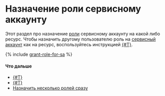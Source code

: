 # Назначение роли сервисному аккаунту

Этот раздел про назначение [роли](../../concepts/access-control/roles.md) сервисному аккаунту на какой либо ресурс. Чтобы назначить другому пользователю роль на [сервисный аккаунт](../../concepts/users/service-accounts.md) как на ресурс, воспользуйтесь инструкцией [{#T}](set-access-bindings.md).

{% include [grant-role-for-sa](../../../_includes/iam/grant-role-for-sa.md) %}

#### Что дальше

- [{#T}](create-access-key.md)
- [{#T}](set-access-bindings.md)
- [Назначить несколько ролей сразу](../roles/grant.md#multiple-roles)